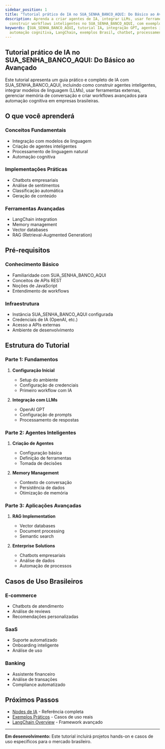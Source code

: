 ```yaml
---
sidebar_position: 1
title: "Tutorial prático de IA no SUA_SENHA_BANCO_AQUI: Do Básico ao Avançado"
description: Aprenda a criar agentes de IA, integrar LLMs, usar ferramentas externas e
  construir workflows inteligentes no SUA_SENHA_BANCO_AQUI, com exemplos para o mercado brasileiro.
keywords: [SUA_SENHA_BANCO_AQUI, tutorial IA, integração GPT, agentes inteligentes, workflows IA,
  automação cognitiva, LangChain, exemplos Brasil, chatbot, processamento de linguagem natural]
---
```


## Tutorial prático de IA no SUA_SENHA_BANCO_AQUI: Do Básico ao Avançado

Este tutorial apresenta um guia prático e completo de IA com SUA_SENHA_BANCO_AQUI, incluindo como
construir agentes inteligentes, integrar modelos de linguagem (LLMs), usar
ferramentas externas, gerenciar memória de conversação e criar workflows avançados
para automação cognitiva em empresas brasileiras.

## O que você aprenderá

### Conceitos Fundamentais

- Integração com modelos de linguagem
- Criação de agentes inteligentes
- Processamento de linguagem natural
- Automação cognitiva

### Implementações Práticas

- Chatbots empresariais
- Análise de sentimentos
- Classificação automática
- Geração de conteúdo

### Ferramentas Avançadas

- LangChain integration
- Memory management
- Vector databases
- RAG (Retrieval-Augmented Generation)

## Pré-requisitos

### Conhecimento Básico

- Familiaridade com SUA_SENHA_BANCO_AQUI
- Conceitos de APIs REST
- Noções de JavaScript
- Entendimento de workflows

### Infraestrutura

- Instância SUA_SENHA_BANCO_AQUI configurada
- Credenciais de IA (OpenAI, etc.)
- Acesso a APIs externas
- Ambiente de desenvolvimento

## Estrutura do Tutorial

### Parte 1: Fundamentos

1. **Configuração Inicial**
   - Setup do ambiente
   - Configuração de credenciais
   - Primeiro workflow com IA

2. **Integração com LLMs**
   - OpenAI GPT
   - Configuração de prompts
   - Processamento de respostas

### Parte 2: Agentes Inteligentes

1. **Criação de Agentes**
   - Configuração básica
   - Definição de ferramentas
   - Tomada de decisões

2. **Memory Management**
   - Contexto de conversação
   - Persistência de dados
   - Otimização de memória

### Parte 3: Aplicações Avançadas

1. **RAG Implementation**
   - Vector databases
   - Document processing
   - Semantic search

2. **Enterprise Solutions**
   - Chatbots empresariais
   - Análise de dados
   - Automação de processos

## Casos de Uso Brasileiros

### E-commerce

- Chatbots de atendimento
- Análise de reviews
- Recomendações personalizadas

### SaaS

- Suporte automatizado
- Onboarding inteligente
- Análise de uso

### Banking

- Assistente financeiro
- Análise de transações
- Compliance automatizado

## Próximos Passos

- [Nodes de IA](./nodes-ia/) - Referência completa
- [Exemplos Práticos](./exemplos-casos/) - Casos de uso reais
- [LangChain Overview](./langchain-overview/) - Framework avançado

---

**Em desenvolvimento:** Este tutorial incluirá projetos hands-on e casos de uso
específicos para o mercado brasileiro.
